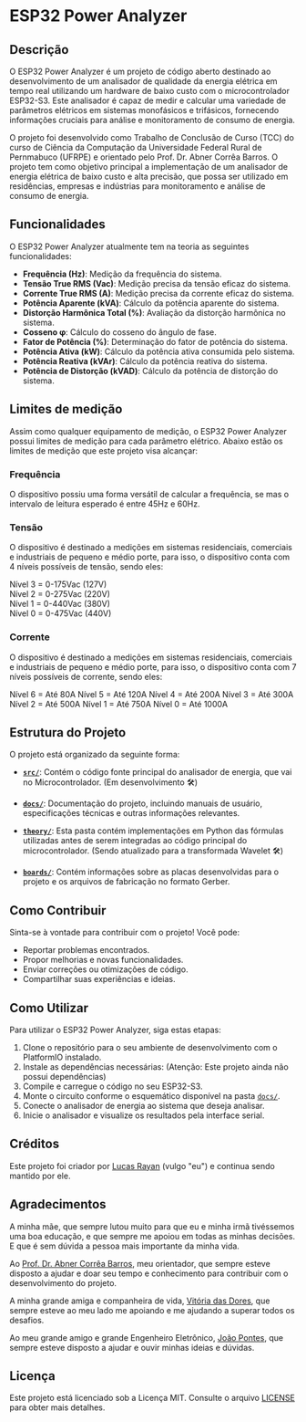 # ESP32 Power Analyzer



## Descrição

O ESP32 Power Analyzer é um projeto de código aberto destinado ao desenvolvimento de um analisador de qualidade da energia elétrica em tempo real utilizando um hardware de baixo custo com o microcontrolador ESP32-S3. Este analisador é capaz de medir e calcular uma variedade de parâmetros elétricos em sistemas monofásicos e trifásicos, fornecendo informações cruciais para análise e monitoramento de consumo de energia.

O projeto foi desenvolvido como Trabalho de Conclusão de Curso (TCC) do curso de Ciência da Computação da Universidade Federal Rural de Pernmabuco (UFRPE) e orientado pelo Prof. Dr. Abner Corrêa Barros. O projeto tem como objetivo principal a implementação de um analisador de energia elétrica de baixo custo e alta precisão, que possa ser utilizado em residências, empresas e indústrias para monitoramento e análise de consumo de energia.



## Funcionalidades

O ESP32 Power Analyzer atualmente tem na teoria as seguintes funcionalidades:

- **Frequência (Hz)**: Medição da frequência do sistema.
- **Tensão True RMS (Vac)**: Medição precisa da tensão eficaz do sistema.
- **Corrente True RMS (A)**: Medição precisa da corrente eficaz do sistema.
- **Potência Aparente (kVA)**: Cálculo da potência aparente do sistema.
- **Distorção Harmônica Total (%)**: Avaliação da distorção harmônica no sistema.
- **Cosseno φ**: Cálculo do cosseno do ângulo de fase.
- **Fator de Potência (%)**: Determinação do fator de potência do sistema.
- **Potência Ativa (kW)**: Cálculo da potência ativa consumida pelo sistema.
- **Potência Reativa (kVAr)**: Cálculo da potência reativa do sistema.
- **Potência de Distorção (kVAD)**: Cálculo da potência de distorção do sistema.



## Limites de medição

Assim como qualquer equipamento de medição, o ESP32 Power Analyzer possui limites de medição para cada parâmetro elétrico. Abaixo estão os limites de medição que este projeto visa alcançar:



### Frequência
O dispositivo possiu uma forma versátil de calcular a frequência, se mas o intervalo de leitura esperado é entre 45Hz e 60Hz.



### Tensão
O dispositivo é destinado a medições em sistemas residenciais, comerciais e industriais de pequeno e médio porte, para isso, o dispositivo conta com 4 níveis possíveis de tensão, sendo eles:

Nível 3 = 0-175Vac (127V)  
Nível 2 = 0-275Vac (220V)  
Nível 1 = 0-440Vac (380V)  
Nível 0 = 0-475Vac (440V)  



### Corrente
O dispositivo é destinado a medições em sistemas residenciais, comerciais e industriais de pequeno e médio porte, para isso, o dispositivo conta com 7 níveis possíveis de corrente, sendo eles:

Nível 6 = Até 80A
Nível 5 = Até 120A
Nível 4 = Até 200A
Nível 3 = Até 300A 
Nível 2 = Até 500A
Nível 1 = Até 750A 
Nível 0 = Até 1000A  



## Estrutura do Projeto

O projeto está organizado da seguinte forma:

- **[`src/`](./src/)**: Contém o código fonte principal do analisador de energia, que vai no Microcontrolador. (Em desenvolvimento 🛠️)

- **[`docs/`](./docs/)**: Documentação do projeto, incluindo manuais de usuário, especificações técnicas e outras informações relevantes.

- **[`theory/`](./theory/)**: Esta pasta contém implementações em Python das fórmulas utilizadas antes de serem integradas ao código principal do microcontrolador. (Sendo atualizado para a transformada Wavelet 🛠️)

- **[`boards/`](./boards/)**: Contém informações sobre as placas desenvolvidas para o projeto e os arquivos de fabricação no formato Gerber.



## Como Contribuir

Sinta-se à vontade para contribuir com o projeto! Você pode:

- Reportar problemas encontrados.
- Propor melhorias e novas funcionalidades.
- Enviar correções ou otimizações de código.
- Compartilhar suas experiências e ideias.



## Como Utilizar

Para utilizar o ESP32 Power Analyzer, siga estas etapas:

1. Clone o repositório para o seu ambiente de desenvolvimento com o PlatformIO instalado.
2. Instale as dependências necessárias:
    (Atenção: Este projeto ainda não possui dependências)
3. Compile e carregue o código no seu ESP32-S3.
4. Monte o circuito conforme o esquemático disponível na pasta [`docs/`](./docs/).
4. Conecte o analisador de energia ao sistema que deseja analisar.
5. Inicie o analisador e visualize os resultados pela interface serial.



## Créditos

Este projeto foi criador por [Lucas Rayan](https://github.com/lucasrguerra) (vulgo "eu") e continua sendo mantido por ele.



## Agradecimentos

A minha mãe, que sempre lutou muito para que eu e minha irmã tivéssemos uma boa educação, e que sempre me apoiou em todas as minhas decisões. E que é sem dúvida a pessoa mais importante da minha vida.

Ao [Prof. Dr. Abner Corrêa Barros](https://www.linkedin.com/in/abner-barros-5b86409/), meu orientador, que sempre esteve disposto a ajudar e doar seu tempo e conhecimento para contribuir com o desenvolvimento do projeto.

A minha grande amiga e companheira de vida, [Vitória das Dores](https://github.com/VitoriaDasDores), que sempre esteve ao meu lado me apoiando e me ajudando a superar todos os desafios.

Ao meu grande amigo e grande Engenheiro Eletrônico, [João Pontes](https://github.com/JoaoPonTechS), que sempre esteve disposto a ajudar e ouvir minhas ideias e dúvidas.



## Licença

Este projeto está licenciado sob a Licença MIT. Consulte o arquivo [LICENSE](./LICENSE) para obter mais detalhes.
